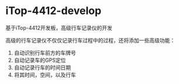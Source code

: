 # iTop-4412-develop
基于iTop-4412开发板，高级行车记录仪的开发

高级的行车记录仪不仅仅记录行车过程中的过程，还将添加一些高级功能：
1. 自动识别行车前方的车牌号
2. 自动记录车的GPS定位
3. 自动记录行车的时间日期
4. 将其时间，空间，以及行车
